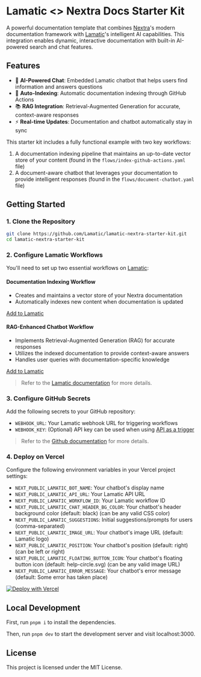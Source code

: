 # Lamatic <> Nextra Docs Starter Kit

A powerful documentation template that combines [Nextra](https://nextra.site)'s modern documentation framework with [Lamatic](http://lamatic.ai)'s intelligent AI capabilities. This integration enables dynamic, interactive documentation with built-in AI-powered search and chat features.

## Features

- 🤖 **AI-Powered Chat**: Embedded Lamatic chatbot that helps users find information and answers questions
- 🔄 **Auto-Indexing**: Automatic documentation indexing through GitHub Actions
- 📚 **RAG Integration**: Retrieval-Augmented Generation for accurate, context-aware responses
- ⚡ **Real-time Updates**: Documentation and chatbot automatically stay in sync

This starter kit includes a fully functional example with two key workflows:
1. A documentation indexing pipeline that maintains an up-to-date vector store of your content (found in the `flows/index-github-actions.yaml` file)
2. A document-aware chatbot that leverages your documentation to provide intelligent responses (found in the `flows/document-chatbot.yaml` file)

## Getting Started

### 1. Clone the Repository

```bash
git clone https://github.com/Lamatic/lamatic-nextra-starter-kit.git
cd lamatic-nextra-starter-kit
```

### 2. Configure Lamatic Workflows

You'll need to set up two essential workflows on <a href="https://studio.lamatic.ai/" target="_blank" rel="noopener noreferrer">Lamatic</a>:


#### Documentation Indexing Workflow
- Creates and maintains a vector store of your Nextra documentation
- Automatically indexes new content when documentation is updated

[Add to Lamatic](https://studio.lamatic.ai/_?templateSlug=index-github-actions) <!-- TODO: Replace with actual Lamatic onboarding URL -->

#### RAG-Enhanced Chatbot Workflow
- Implements Retrieval-Augmented Generation (RAG) for accurate responses
- Utilizes the indexed documentation to provide context-aware answers
- Handles user queries with documentation-specific knowledge

[Add to Lamatic](https://studio.lamatic.ai/_?templateSlug=document-chatbot-widget) <!-- TODO: Replace with actual Lamatic onboarding URL -->

> Refer to the [Lamatic documentation](https://lamatic.ai/docs/flows/editor) for more details.


### 3. Configure GitHub Secrets

Add the following secrets to your GitHub repository:

- `WEBHOOK_URL`: Your Lamatic webhook URL for triggering workflows
- `WEBHOOK_KEY`: (Optional) API key can be used when using [API as a trigger](https://lamatic.ai/docs/interface/graphql)

> Refer to the [Github documentation](https://docs.github.com/en/actions/security-for-github-actions/security-guides/using-secrets-in-github-actions) for more details.

### 4. Deploy on Vercel

Configure the following environment variables in your Vercel project settings:

- `NEXT_PUBLIC_LAMATIC_BOT_NAME`: Your chatbot's display name
- `NEXT_PUBLIC_LAMATIC_API_URL`: Your Lamatic API URL
- `NEXT_PUBLIC_LAMATIC_WORKFLOW_ID`: Your Lamatic workflow ID
- `NEXT_PUBLIC_LAMATIC_CHAT_HEADER_BG_COLOR`: Your chatbot's header background color (default: black) (can be any valid CSS color)
- `NEXT_PUBLIC_LAMATIC_SUGGESTIONS`: Initial suggestions/prompts for users (comma-separated)
- `NEXT_PUBLIC_LAMATIC_IMAGE_URL`: Your chatbot's image URL (default: Lamatic logo)
- `NEXT_PUBLIC_LAMATIC_POSITION`: Your chatbot's position (default: right) (can be left or right)
- `NEXT_PUBLIC_LAMATIC_FLOATING_BUTTON_ICON`: Your chatbot's floating button icon (default: help-circle.svg) (can be any valid image URL)
- `NEXT_PUBLIC_LAMATIC_ERROR_MESSAGE`: Your chatbot's error message (default: Some error has taken place)

[![Deploy with Vercel](https://vercel.com/button)](https://vercel.com/new/clone?s=https%3A%2F%2Fgithub.com%2FLamatic%2Flamatic-nextra-starter-kit)

## Local Development

First, run `pnpm i` to install the dependencies.

Then, run `pnpm dev` to start the development server and visit localhost:3000.

## License

This project is licensed under the MIT License.
